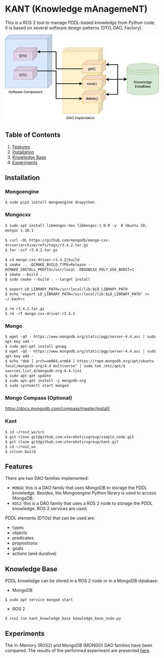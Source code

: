 # KANT (Knowledge mAnagemeNT)

This is a ROS 2 tool to manage PDDL-based knowledge from Python code. It is based on several software design patterns (DTO, DAO, Factory).

![](./diagram.png)

## Table of Contents

1. [Features](#features)
2. [Installation](#installation)
3. [Knowledge Base](#knowledge-base)
4. [Experiments](#experiments)

## Installation

### Mongoengine

```shell
$ sudo pip3 install mongoengine dnspython
```

### Mongocxx

```shell
$ sudo apt install libmongoc-dev libmongoc-1.0-0 -y  # Ubuntu 20, mongoc 1.16.1

$ curl -OL https://github.com/mongodb/mongo-cxx-driver/archive/refs/tags/r3.4.2.tar.gz
$ tar -xzf r3.4.2.tar.gz

$ cd mongo-cxx-driver-r3.4.2/build
$ cmake .. -DCMAKE_BUILD_TYPE=Release -DCMAKE_INSTALL_PREFIX=/usr/local -DBSONCXX_POLY_USE_BOOST=1
$ cmake --build .
$ sudo cmake --build . --target install

$ export LD_LIBRARY_PATH=/usr/local/lib:$LD_LIBRARY_PATH
$ echo 'export LD_LIBRARY_PATH=/usr/local/lib:$LD_LIBRARY_PATH' >> ~/.bashrc

$ rm r3.4.2.tar.gz
$ rm -rf mongo-cxx-driver-r3.4.2
```

### Mongo

```shell
$ wget -qO - https://www.mongodb.org/static/pgp/server-4.4.asc | sudo apt-key add -
$ sudo apt-get install gnupg
$ wget -qO - https://www.mongodb.org/static/pgp/server-4.4.asc | sudo apt-key add -
$ echo "deb [ arch=amd64,arm64 ] https://repo.mongodb.org/apt/ubuntu focal/mongodb-org/4.4 multiverse" | sudo tee /etc/apt/$ sources.list.d/mongodb-org-4.4.list
$ sudo apt-get update
$ sudo apt-get install -y mongodb-org
$ sudo systemctl start mongod
```

### Mongo Compass (Optional)

https://docs.mongodb.com/compass/master/install/

### Kant

```shell
$ cd ~/ros2_ws/src
$ git clone git@github.com:uleroboticsgroup/simple_node.git
$ git clone git@github.com:uleroboticsgroup/kant.git
$ cd ~/ros2_ws
$ colcon build
```

## Features

There are two DAO families implemented:

- `MONGO`: this is a DAO family that uses MongoDB to storage the PDDL knowledge. Besides, the Mongoengine Python library is used to access MongoDB.
- `ROS2`: this is a DAO family that uses a ROS 2 node to storage the PDDL knowledge. ROS 2 services are used.

PDDL elements (DTOs) that can be used are:

- types
- objects
- predicates
- propositions
- goals
- actions (and durative)

## Knowledge Base

PDDL knowledge can be stored in a ROS 2 node or in a MongoDB database:

- MongoDB

```shell
$ sudo apt service mongod start
```

- ROS 2

```shell
$ ros2 run kant_knowledge_base knowledge_base_node.py
```

## Experiments

The In-Memory (ROS2) and MongoDB (MONGO) DAO families have been compared. The results of the performed experiment are presented [here](./Experiments/README.md).

